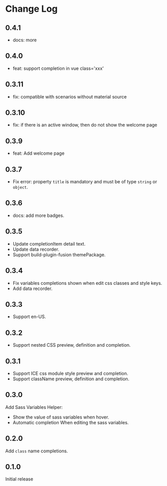 # Change Log

## 0.4.1

- docs: more

## 0.4.0

- feat: support completion in vue class='xxx'

## 0.3.11

- fix: compatible with scenarios without material source

## 0.3.10

- fix: if there is an active window, then do not show the welcome page

## 0.3.9

- feat: Add welcome page

## 0.3.7

- Fix error: property `title` is mandatory and must be of type `string` or `object`.

## 0.3.6

- docs: add more badges.

## 0.3.5

- Update completionItem detail text.
- Update data recorder.
- Support build-plugin-fusion themePackage.

## 0.3.4

- Fix variables completions shown when edit css classes and style keys.
- Add data recorder.

## 0.3.3

- Support en-US.

## 0.3.2

- Support nested CSS preview, definition and completion.

## 0.3.1

- Support ICE css module style preview and completion.
- Support className preview, definition and completion.

## 0.3.0

Add Sass Variables Helper:

- Show the value of sass variables when hover.
- Automatic completion When editing the sass variables.

## 0.2.0

Add `class` name completions.

## 0.1.0

Initial release
